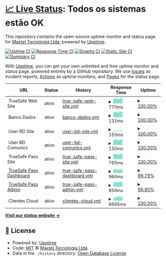 # [📈 Live Status](https://status.truesafeweb.com.br): <!--live status--> **Todos os sistemas estão OK**

This repository contains the open-source uptime monitor and status page for [Maxtel Tecnologia Ltda](https://www.maxtel.com.br), powered by [Upptime](https://github.com/upptime/upptime).

[![Uptime CI](https://github.com/Maxtel-Tecnologia/TrueSafe-Web-Status-Page/workflows/Uptime%20CI/badge.svg)](https://github.com/Maxtel-Tecnologia/TrueSafe-Web-Status-Page/actions?query=workflow%3A%22Uptime+CI%22)
[![Response Time CI](https://github.com/Maxtel-Tecnologia/TrueSafe-Web-Status-Page/workflows/Response%20Time%20CI/badge.svg)](https://github.com/Maxtel-Tecnologia/TrueSafe-Web-Status-Page/actions?query=workflow%3A%22Response+Time+CI%22)
[![Graphs CI](https://github.com/Maxtel-Tecnologia/TrueSafe-Web-Status-Page/workflows/Graphs%20CI/badge.svg)](https://github.com/Maxtel-Tecnologia/TrueSafe-Web-Status-Page/actions?query=workflow%3A%22Graphs+CI%22)
[![Static Site CI](https://github.com/Maxtel-Tecnologia/TrueSafe-Web-Status-Page/workflows/Static%20Site%20CI/badge.svg)](https://github.com/Maxtel-Tecnologia/TrueSafe-Web-Status-Page/actions?query=workflow%3A%22Static+Site+CI%22)
[![Summary CI](https://github.com/Maxtel-Tecnologia/TrueSafe-Web-Status-Page/workflows/Summary%20CI/badge.svg)](https://github.com/Maxtel-Tecnologia/TrueSafe-Web-Status-Page/actions?query=workflow%3A%22Summary+CI%22)

With [Upptime](https://upptime.js.org), you can get your own unlimited and free uptime monitor and status page, powered entirely by a GitHub repository. We use [Issues](https://github.com/Maxtel-Tecnologia/TrueSafe-Web-Status-Page/issues) as incident reports, [Actions](https://github.com/Maxtel-Tecnologia/TrueSafe-Web-Status-Page/actions) as uptime monitors, and [Pages](https://status.truesafeweb.com.br) for the status page.

<!--start: status pages-->
<!-- This summary is generated by Upptime (https://github.com/upptime/upptime) -->
<!-- Do not edit this manually, your changes will be overwritten -->
<!-- prettier-ignore -->
| URL | Status | History | Response Time | Uptime |
| --- | ------ | ------- | ------------- | ------ |
| <img alt="" src="https://www.truesafeweb.com.br/imagens/icons/principal/truesafe.ico" height="13"> TrueSafe Web Site | ativo | [true-safe-web-site.yml](https://github.com/Maxtel-Tecnologia/TrueSafe-Web-Status-Page/commits/HEAD/history/true-safe-web-site.yml) | <details><summary><img alt="Response time graph" src="./graphs/true-safe-web-site/response-time-week.png" height="20"> 770ms</summary><br><a href="https://status.truesafeweb.com.br/history/true-safe-web-site"><img alt="Response time 306" src="https://img.shields.io/endpoint?url=https%3A%2F%2Fraw.githubusercontent.com%2FMaxtel-Tecnologia%2FTrueSafe-Web-Status-Page%2FHEAD%2Fapi%2Ftrue-safe-web-site%2Fresponse-time.json"></a><br><a href="https://status.truesafeweb.com.br/history/true-safe-web-site"><img alt="24-hour response time 794" src="https://img.shields.io/endpoint?url=https%3A%2F%2Fraw.githubusercontent.com%2FMaxtel-Tecnologia%2FTrueSafe-Web-Status-Page%2FHEAD%2Fapi%2Ftrue-safe-web-site%2Fresponse-time-day.json"></a><br><a href="https://status.truesafeweb.com.br/history/true-safe-web-site"><img alt="7-day response time 770" src="https://img.shields.io/endpoint?url=https%3A%2F%2Fraw.githubusercontent.com%2FMaxtel-Tecnologia%2FTrueSafe-Web-Status-Page%2FHEAD%2Fapi%2Ftrue-safe-web-site%2Fresponse-time-week.json"></a><br><a href="https://status.truesafeweb.com.br/history/true-safe-web-site"><img alt="30-day response time 393" src="https://img.shields.io/endpoint?url=https%3A%2F%2Fraw.githubusercontent.com%2FMaxtel-Tecnologia%2FTrueSafe-Web-Status-Page%2FHEAD%2Fapi%2Ftrue-safe-web-site%2Fresponse-time-month.json"></a><br><a href="https://status.truesafeweb.com.br/history/true-safe-web-site"><img alt="1-year response time 306" src="https://img.shields.io/endpoint?url=https%3A%2F%2Fraw.githubusercontent.com%2FMaxtel-Tecnologia%2FTrueSafe-Web-Status-Page%2FHEAD%2Fapi%2Ftrue-safe-web-site%2Fresponse-time-year.json"></a></details> | <details><summary><a href="https://status.truesafeweb.com.br/history/true-safe-web-site">100.00%</a></summary><a href="https://status.truesafeweb.com.br/history/true-safe-web-site"><img alt="All-time uptime 99.95%" src="https://img.shields.io/endpoint?url=https%3A%2F%2Fraw.githubusercontent.com%2FMaxtel-Tecnologia%2FTrueSafe-Web-Status-Page%2FHEAD%2Fapi%2Ftrue-safe-web-site%2Fuptime.json"></a><br><a href="https://status.truesafeweb.com.br/history/true-safe-web-site"><img alt="24-hour uptime 100.00%" src="https://img.shields.io/endpoint?url=https%3A%2F%2Fraw.githubusercontent.com%2FMaxtel-Tecnologia%2FTrueSafe-Web-Status-Page%2FHEAD%2Fapi%2Ftrue-safe-web-site%2Fuptime-day.json"></a><br><a href="https://status.truesafeweb.com.br/history/true-safe-web-site"><img alt="7-day uptime 100.00%" src="https://img.shields.io/endpoint?url=https%3A%2F%2Fraw.githubusercontent.com%2FMaxtel-Tecnologia%2FTrueSafe-Web-Status-Page%2FHEAD%2Fapi%2Ftrue-safe-web-site%2Fuptime-week.json"></a><br><a href="https://status.truesafeweb.com.br/history/true-safe-web-site"><img alt="30-day uptime 99.92%" src="https://img.shields.io/endpoint?url=https%3A%2F%2Fraw.githubusercontent.com%2FMaxtel-Tecnologia%2FTrueSafe-Web-Status-Page%2FHEAD%2Fapi%2Ftrue-safe-web-site%2Fuptime-month.json"></a><br><a href="https://status.truesafeweb.com.br/history/true-safe-web-site"><img alt="1-year uptime 99.95%" src="https://img.shields.io/endpoint?url=https%3A%2F%2Fraw.githubusercontent.com%2FMaxtel-Tecnologia%2FTrueSafe-Web-Status-Page%2FHEAD%2Fapi%2Ftrue-safe-web-site%2Fuptime-year.json"></a></details>
| <img alt="" src="https://www.truesafeweb.com.br/imagens/icons/principal/truesafe.ico" height="13"> Banco Dados | ativo | [banco-dados.yml](https://github.com/Maxtel-Tecnologia/TrueSafe-Web-Status-Page/commits/HEAD/history/banco-dados.yml) | <details><summary><img alt="Response time graph" src="./graphs/banco-dados/response-time-week.png" height="20"> 131ms</summary><br><a href="https://status.truesafeweb.com.br/history/banco-dados"><img alt="Response time 131" src="https://img.shields.io/endpoint?url=https%3A%2F%2Fraw.githubusercontent.com%2FMaxtel-Tecnologia%2FTrueSafe-Web-Status-Page%2FHEAD%2Fapi%2Fbanco-dados%2Fresponse-time.json"></a><br><a href="https://status.truesafeweb.com.br/history/banco-dados"><img alt="24-hour response time 132" src="https://img.shields.io/endpoint?url=https%3A%2F%2Fraw.githubusercontent.com%2FMaxtel-Tecnologia%2FTrueSafe-Web-Status-Page%2FHEAD%2Fapi%2Fbanco-dados%2Fresponse-time-day.json"></a><br><a href="https://status.truesafeweb.com.br/history/banco-dados"><img alt="7-day response time 131" src="https://img.shields.io/endpoint?url=https%3A%2F%2Fraw.githubusercontent.com%2FMaxtel-Tecnologia%2FTrueSafe-Web-Status-Page%2FHEAD%2Fapi%2Fbanco-dados%2Fresponse-time-week.json"></a><br><a href="https://status.truesafeweb.com.br/history/banco-dados"><img alt="30-day response time 131" src="https://img.shields.io/endpoint?url=https%3A%2F%2Fraw.githubusercontent.com%2FMaxtel-Tecnologia%2FTrueSafe-Web-Status-Page%2FHEAD%2Fapi%2Fbanco-dados%2Fresponse-time-month.json"></a><br><a href="https://status.truesafeweb.com.br/history/banco-dados"><img alt="1-year response time 131" src="https://img.shields.io/endpoint?url=https%3A%2F%2Fraw.githubusercontent.com%2FMaxtel-Tecnologia%2FTrueSafe-Web-Status-Page%2FHEAD%2Fapi%2Fbanco-dados%2Fresponse-time-year.json"></a></details> | <details><summary><a href="https://status.truesafeweb.com.br/history/banco-dados">100.00%</a></summary><a href="https://status.truesafeweb.com.br/history/banco-dados"><img alt="All-time uptime 99.95%" src="https://img.shields.io/endpoint?url=https%3A%2F%2Fraw.githubusercontent.com%2FMaxtel-Tecnologia%2FTrueSafe-Web-Status-Page%2FHEAD%2Fapi%2Fbanco-dados%2Fuptime.json"></a><br><a href="https://status.truesafeweb.com.br/history/banco-dados"><img alt="24-hour uptime 100.00%" src="https://img.shields.io/endpoint?url=https%3A%2F%2Fraw.githubusercontent.com%2FMaxtel-Tecnologia%2FTrueSafe-Web-Status-Page%2FHEAD%2Fapi%2Fbanco-dados%2Fuptime-day.json"></a><br><a href="https://status.truesafeweb.com.br/history/banco-dados"><img alt="7-day uptime 100.00%" src="https://img.shields.io/endpoint?url=https%3A%2F%2Fraw.githubusercontent.com%2FMaxtel-Tecnologia%2FTrueSafe-Web-Status-Page%2FHEAD%2Fapi%2Fbanco-dados%2Fuptime-week.json"></a><br><a href="https://status.truesafeweb.com.br/history/banco-dados"><img alt="30-day uptime 99.92%" src="https://img.shields.io/endpoint?url=https%3A%2F%2Fraw.githubusercontent.com%2FMaxtel-Tecnologia%2FTrueSafe-Web-Status-Page%2FHEAD%2Fapi%2Fbanco-dados%2Fuptime-month.json"></a><br><a href="https://status.truesafeweb.com.br/history/banco-dados"><img alt="1-year uptime 99.95%" src="https://img.shields.io/endpoint?url=https%3A%2F%2Fraw.githubusercontent.com%2FMaxtel-Tecnologia%2FTrueSafe-Web-Status-Page%2FHEAD%2Fapi%2Fbanco-dados%2Fuptime-year.json"></a></details>
| <img alt="" src="https://www.truesafeweb.com.br/imagens/icons/principal/truesafe.ico" height="13"> User BD Site | ativo | [user-bd-site.yml](https://github.com/Maxtel-Tecnologia/TrueSafe-Web-Status-Page/commits/HEAD/history/user-bd-site.yml) | <details><summary><img alt="Response time graph" src="./graphs/user-bd-site/response-time-week.png" height="20"> 155ms</summary><br><a href="https://status.truesafeweb.com.br/history/user-bd-site"><img alt="Response time 131" src="https://img.shields.io/endpoint?url=https%3A%2F%2Fraw.githubusercontent.com%2FMaxtel-Tecnologia%2FTrueSafe-Web-Status-Page%2FHEAD%2Fapi%2Fuser-bd-site%2Fresponse-time.json"></a><br><a href="https://status.truesafeweb.com.br/history/user-bd-site"><img alt="24-hour response time 306" src="https://img.shields.io/endpoint?url=https%3A%2F%2Fraw.githubusercontent.com%2FMaxtel-Tecnologia%2FTrueSafe-Web-Status-Page%2FHEAD%2Fapi%2Fuser-bd-site%2Fresponse-time-day.json"></a><br><a href="https://status.truesafeweb.com.br/history/user-bd-site"><img alt="7-day response time 155" src="https://img.shields.io/endpoint?url=https%3A%2F%2Fraw.githubusercontent.com%2FMaxtel-Tecnologia%2FTrueSafe-Web-Status-Page%2FHEAD%2Fapi%2Fuser-bd-site%2Fresponse-time-week.json"></a><br><a href="https://status.truesafeweb.com.br/history/user-bd-site"><img alt="30-day response time 133" src="https://img.shields.io/endpoint?url=https%3A%2F%2Fraw.githubusercontent.com%2FMaxtel-Tecnologia%2FTrueSafe-Web-Status-Page%2FHEAD%2Fapi%2Fuser-bd-site%2Fresponse-time-month.json"></a><br><a href="https://status.truesafeweb.com.br/history/user-bd-site"><img alt="1-year response time 131" src="https://img.shields.io/endpoint?url=https%3A%2F%2Fraw.githubusercontent.com%2FMaxtel-Tecnologia%2FTrueSafe-Web-Status-Page%2FHEAD%2Fapi%2Fuser-bd-site%2Fresponse-time-year.json"></a></details> | <details><summary><a href="https://status.truesafeweb.com.br/history/user-bd-site">100.00%</a></summary><a href="https://status.truesafeweb.com.br/history/user-bd-site"><img alt="All-time uptime 99.95%" src="https://img.shields.io/endpoint?url=https%3A%2F%2Fraw.githubusercontent.com%2FMaxtel-Tecnologia%2FTrueSafe-Web-Status-Page%2FHEAD%2Fapi%2Fuser-bd-site%2Fuptime.json"></a><br><a href="https://status.truesafeweb.com.br/history/user-bd-site"><img alt="24-hour uptime 100.00%" src="https://img.shields.io/endpoint?url=https%3A%2F%2Fraw.githubusercontent.com%2FMaxtel-Tecnologia%2FTrueSafe-Web-Status-Page%2FHEAD%2Fapi%2Fuser-bd-site%2Fuptime-day.json"></a><br><a href="https://status.truesafeweb.com.br/history/user-bd-site"><img alt="7-day uptime 100.00%" src="https://img.shields.io/endpoint?url=https%3A%2F%2Fraw.githubusercontent.com%2FMaxtel-Tecnologia%2FTrueSafe-Web-Status-Page%2FHEAD%2Fapi%2Fuser-bd-site%2Fuptime-week.json"></a><br><a href="https://status.truesafeweb.com.br/history/user-bd-site"><img alt="30-day uptime 99.92%" src="https://img.shields.io/endpoint?url=https%3A%2F%2Fraw.githubusercontent.com%2FMaxtel-Tecnologia%2FTrueSafe-Web-Status-Page%2FHEAD%2Fapi%2Fuser-bd-site%2Fuptime-month.json"></a><br><a href="https://status.truesafeweb.com.br/history/user-bd-site"><img alt="1-year uptime 99.95%" src="https://img.shields.io/endpoint?url=https%3A%2F%2Fraw.githubusercontent.com%2FMaxtel-Tecnologia%2FTrueSafe-Web-Status-Page%2FHEAD%2Fapi%2Fuser-bd-site%2Fuptime-year.json"></a></details>
| <img alt="" src="https://www.truesafeweb.com.br/imagens/icons/principal/truesafe.ico" height="13"> User BD Comunics | ativo | [user-bd-comunics.yml](https://github.com/Maxtel-Tecnologia/TrueSafe-Web-Status-Page/commits/HEAD/history/user-bd-comunics.yml) | <details><summary><img alt="Response time graph" src="./graphs/user-bd-comunics/response-time-week.png" height="20"> 130ms</summary><br><a href="https://status.truesafeweb.com.br/history/user-bd-comunics"><img alt="Response time 130" src="https://img.shields.io/endpoint?url=https%3A%2F%2Fraw.githubusercontent.com%2FMaxtel-Tecnologia%2FTrueSafe-Web-Status-Page%2FHEAD%2Fapi%2Fuser-bd-comunics%2Fresponse-time.json"></a><br><a href="https://status.truesafeweb.com.br/history/user-bd-comunics"><img alt="24-hour response time 132" src="https://img.shields.io/endpoint?url=https%3A%2F%2Fraw.githubusercontent.com%2FMaxtel-Tecnologia%2FTrueSafe-Web-Status-Page%2FHEAD%2Fapi%2Fuser-bd-comunics%2Fresponse-time-day.json"></a><br><a href="https://status.truesafeweb.com.br/history/user-bd-comunics"><img alt="7-day response time 130" src="https://img.shields.io/endpoint?url=https%3A%2F%2Fraw.githubusercontent.com%2FMaxtel-Tecnologia%2FTrueSafe-Web-Status-Page%2FHEAD%2Fapi%2Fuser-bd-comunics%2Fresponse-time-week.json"></a><br><a href="https://status.truesafeweb.com.br/history/user-bd-comunics"><img alt="30-day response time 131" src="https://img.shields.io/endpoint?url=https%3A%2F%2Fraw.githubusercontent.com%2FMaxtel-Tecnologia%2FTrueSafe-Web-Status-Page%2FHEAD%2Fapi%2Fuser-bd-comunics%2Fresponse-time-month.json"></a><br><a href="https://status.truesafeweb.com.br/history/user-bd-comunics"><img alt="1-year response time 130" src="https://img.shields.io/endpoint?url=https%3A%2F%2Fraw.githubusercontent.com%2FMaxtel-Tecnologia%2FTrueSafe-Web-Status-Page%2FHEAD%2Fapi%2Fuser-bd-comunics%2Fresponse-time-year.json"></a></details> | <details><summary><a href="https://status.truesafeweb.com.br/history/user-bd-comunics">100.00%</a></summary><a href="https://status.truesafeweb.com.br/history/user-bd-comunics"><img alt="All-time uptime 99.95%" src="https://img.shields.io/endpoint?url=https%3A%2F%2Fraw.githubusercontent.com%2FMaxtel-Tecnologia%2FTrueSafe-Web-Status-Page%2FHEAD%2Fapi%2Fuser-bd-comunics%2Fuptime.json"></a><br><a href="https://status.truesafeweb.com.br/history/user-bd-comunics"><img alt="24-hour uptime 100.00%" src="https://img.shields.io/endpoint?url=https%3A%2F%2Fraw.githubusercontent.com%2FMaxtel-Tecnologia%2FTrueSafe-Web-Status-Page%2FHEAD%2Fapi%2Fuser-bd-comunics%2Fuptime-day.json"></a><br><a href="https://status.truesafeweb.com.br/history/user-bd-comunics"><img alt="7-day uptime 100.00%" src="https://img.shields.io/endpoint?url=https%3A%2F%2Fraw.githubusercontent.com%2FMaxtel-Tecnologia%2FTrueSafe-Web-Status-Page%2FHEAD%2Fapi%2Fuser-bd-comunics%2Fuptime-week.json"></a><br><a href="https://status.truesafeweb.com.br/history/user-bd-comunics"><img alt="30-day uptime 99.92%" src="https://img.shields.io/endpoint?url=https%3A%2F%2Fraw.githubusercontent.com%2FMaxtel-Tecnologia%2FTrueSafe-Web-Status-Page%2FHEAD%2Fapi%2Fuser-bd-comunics%2Fuptime-month.json"></a><br><a href="https://status.truesafeweb.com.br/history/user-bd-comunics"><img alt="1-year uptime 99.95%" src="https://img.shields.io/endpoint?url=https%3A%2F%2Fraw.githubusercontent.com%2FMaxtel-Tecnologia%2FTrueSafe-Web-Status-Page%2FHEAD%2Fapi%2Fuser-bd-comunics%2Fuptime-year.json"></a></details>
| <img alt="" src="https://www.truesafeweb.com.br/imagens/icons/principal/truesafe.ico" height="13"> TrueSafe Pass Site | ativo | [true-safe-pass-site.yml](https://github.com/Maxtel-Tecnologia/TrueSafe-Web-Status-Page/commits/HEAD/history/true-safe-pass-site.yml) | <details><summary><img alt="Response time graph" src="./graphs/true-safe-pass-site/response-time-week.png" height="20"> 765ms</summary><br><a href="https://status.truesafeweb.com.br/history/true-safe-pass-site"><img alt="Response time 1074" src="https://img.shields.io/endpoint?url=https%3A%2F%2Fraw.githubusercontent.com%2FMaxtel-Tecnologia%2FTrueSafe-Web-Status-Page%2FHEAD%2Fapi%2Ftrue-safe-pass-site%2Fresponse-time.json"></a><br><a href="https://status.truesafeweb.com.br/history/true-safe-pass-site"><img alt="24-hour response time 774" src="https://img.shields.io/endpoint?url=https%3A%2F%2Fraw.githubusercontent.com%2FMaxtel-Tecnologia%2FTrueSafe-Web-Status-Page%2FHEAD%2Fapi%2Ftrue-safe-pass-site%2Fresponse-time-day.json"></a><br><a href="https://status.truesafeweb.com.br/history/true-safe-pass-site"><img alt="7-day response time 765" src="https://img.shields.io/endpoint?url=https%3A%2F%2Fraw.githubusercontent.com%2FMaxtel-Tecnologia%2FTrueSafe-Web-Status-Page%2FHEAD%2Fapi%2Ftrue-safe-pass-site%2Fresponse-time-week.json"></a><br><a href="https://status.truesafeweb.com.br/history/true-safe-pass-site"><img alt="30-day response time 791" src="https://img.shields.io/endpoint?url=https%3A%2F%2Fraw.githubusercontent.com%2FMaxtel-Tecnologia%2FTrueSafe-Web-Status-Page%2FHEAD%2Fapi%2Ftrue-safe-pass-site%2Fresponse-time-month.json"></a><br><a href="https://status.truesafeweb.com.br/history/true-safe-pass-site"><img alt="1-year response time 1074" src="https://img.shields.io/endpoint?url=https%3A%2F%2Fraw.githubusercontent.com%2FMaxtel-Tecnologia%2FTrueSafe-Web-Status-Page%2FHEAD%2Fapi%2Ftrue-safe-pass-site%2Fresponse-time-year.json"></a></details> | <details><summary><a href="https://status.truesafeweb.com.br/history/true-safe-pass-site">100.00%</a></summary><a href="https://status.truesafeweb.com.br/history/true-safe-pass-site"><img alt="All-time uptime 99.85%" src="https://img.shields.io/endpoint?url=https%3A%2F%2Fraw.githubusercontent.com%2FMaxtel-Tecnologia%2FTrueSafe-Web-Status-Page%2FHEAD%2Fapi%2Ftrue-safe-pass-site%2Fuptime.json"></a><br><a href="https://status.truesafeweb.com.br/history/true-safe-pass-site"><img alt="24-hour uptime 100.00%" src="https://img.shields.io/endpoint?url=https%3A%2F%2Fraw.githubusercontent.com%2FMaxtel-Tecnologia%2FTrueSafe-Web-Status-Page%2FHEAD%2Fapi%2Ftrue-safe-pass-site%2Fuptime-day.json"></a><br><a href="https://status.truesafeweb.com.br/history/true-safe-pass-site"><img alt="7-day uptime 100.00%" src="https://img.shields.io/endpoint?url=https%3A%2F%2Fraw.githubusercontent.com%2FMaxtel-Tecnologia%2FTrueSafe-Web-Status-Page%2FHEAD%2Fapi%2Ftrue-safe-pass-site%2Fuptime-week.json"></a><br><a href="https://status.truesafeweb.com.br/history/true-safe-pass-site"><img alt="30-day uptime 99.96%" src="https://img.shields.io/endpoint?url=https%3A%2F%2Fraw.githubusercontent.com%2FMaxtel-Tecnologia%2FTrueSafe-Web-Status-Page%2FHEAD%2Fapi%2Ftrue-safe-pass-site%2Fuptime-month.json"></a><br><a href="https://status.truesafeweb.com.br/history/true-safe-pass-site"><img alt="1-year uptime 99.85%" src="https://img.shields.io/endpoint?url=https%3A%2F%2Fraw.githubusercontent.com%2FMaxtel-Tecnologia%2FTrueSafe-Web-Status-Page%2FHEAD%2Fapi%2Ftrue-safe-pass-site%2Fuptime-year.json"></a></details>
| <img alt="" src="https://www.truesafeweb.com.br/imagens/icons/principal/truesafe.ico" height="13"> [TrueSafe Pass Dashboard](https://dashboard.truesafepass.com.br) | ativo | [true-safe-pass-dashboard.yml](https://github.com/Maxtel-Tecnologia/TrueSafe-Web-Status-Page/commits/HEAD/history/true-safe-pass-dashboard.yml) | <details><summary><img alt="Response time graph" src="./graphs/true-safe-pass-dashboard/response-time-week.png" height="20"> 960ms</summary><br><a href="https://status.truesafeweb.com.br/history/true-safe-pass-dashboard"><img alt="Response time 1007" src="https://img.shields.io/endpoint?url=https%3A%2F%2Fraw.githubusercontent.com%2FMaxtel-Tecnologia%2FTrueSafe-Web-Status-Page%2FHEAD%2Fapi%2Ftrue-safe-pass-dashboard%2Fresponse-time.json"></a><br><a href="https://status.truesafeweb.com.br/history/true-safe-pass-dashboard"><img alt="24-hour response time 983" src="https://img.shields.io/endpoint?url=https%3A%2F%2Fraw.githubusercontent.com%2FMaxtel-Tecnologia%2FTrueSafe-Web-Status-Page%2FHEAD%2Fapi%2Ftrue-safe-pass-dashboard%2Fresponse-time-day.json"></a><br><a href="https://status.truesafeweb.com.br/history/true-safe-pass-dashboard"><img alt="7-day response time 960" src="https://img.shields.io/endpoint?url=https%3A%2F%2Fraw.githubusercontent.com%2FMaxtel-Tecnologia%2FTrueSafe-Web-Status-Page%2FHEAD%2Fapi%2Ftrue-safe-pass-dashboard%2Fresponse-time-week.json"></a><br><a href="https://status.truesafeweb.com.br/history/true-safe-pass-dashboard"><img alt="30-day response time 1053" src="https://img.shields.io/endpoint?url=https%3A%2F%2Fraw.githubusercontent.com%2FMaxtel-Tecnologia%2FTrueSafe-Web-Status-Page%2FHEAD%2Fapi%2Ftrue-safe-pass-dashboard%2Fresponse-time-month.json"></a><br><a href="https://status.truesafeweb.com.br/history/true-safe-pass-dashboard"><img alt="1-year response time 1007" src="https://img.shields.io/endpoint?url=https%3A%2F%2Fraw.githubusercontent.com%2FMaxtel-Tecnologia%2FTrueSafe-Web-Status-Page%2FHEAD%2Fapi%2Ftrue-safe-pass-dashboard%2Fresponse-time-year.json"></a></details> | <details><summary><a href="https://status.truesafeweb.com.br/history/true-safe-pass-dashboard">99.79%</a></summary><a href="https://status.truesafeweb.com.br/history/true-safe-pass-dashboard"><img alt="All-time uptime 99.73%" src="https://img.shields.io/endpoint?url=https%3A%2F%2Fraw.githubusercontent.com%2FMaxtel-Tecnologia%2FTrueSafe-Web-Status-Page%2FHEAD%2Fapi%2Ftrue-safe-pass-dashboard%2Fuptime.json"></a><br><a href="https://status.truesafeweb.com.br/history/true-safe-pass-dashboard"><img alt="24-hour uptime 100.00%" src="https://img.shields.io/endpoint?url=https%3A%2F%2Fraw.githubusercontent.com%2FMaxtel-Tecnologia%2FTrueSafe-Web-Status-Page%2FHEAD%2Fapi%2Ftrue-safe-pass-dashboard%2Fuptime-day.json"></a><br><a href="https://status.truesafeweb.com.br/history/true-safe-pass-dashboard"><img alt="7-day uptime 99.79%" src="https://img.shields.io/endpoint?url=https%3A%2F%2Fraw.githubusercontent.com%2FMaxtel-Tecnologia%2FTrueSafe-Web-Status-Page%2FHEAD%2Fapi%2Ftrue-safe-pass-dashboard%2Fuptime-week.json"></a><br><a href="https://status.truesafeweb.com.br/history/true-safe-pass-dashboard"><img alt="30-day uptime 99.89%" src="https://img.shields.io/endpoint?url=https%3A%2F%2Fraw.githubusercontent.com%2FMaxtel-Tecnologia%2FTrueSafe-Web-Status-Page%2FHEAD%2Fapi%2Ftrue-safe-pass-dashboard%2Fuptime-month.json"></a><br><a href="https://status.truesafeweb.com.br/history/true-safe-pass-dashboard"><img alt="1-year uptime 99.73%" src="https://img.shields.io/endpoint?url=https%3A%2F%2Fraw.githubusercontent.com%2FMaxtel-Tecnologia%2FTrueSafe-Web-Status-Page%2FHEAD%2Fapi%2Ftrue-safe-pass-dashboard%2Fuptime-year.json"></a></details>
| <img alt="" src="https://www.truesafeweb.com.br/imagens/icons/principal/truesafe.ico" height="13"> [TrueSafe Pass Admin](https://admin.truesafepass.com.br) | ativo | [true-safe-pass-admin.yml](https://github.com/Maxtel-Tecnologia/TrueSafe-Web-Status-Page/commits/HEAD/history/true-safe-pass-admin.yml) | <details><summary><img alt="Response time graph" src="./graphs/true-safe-pass-admin/response-time-week.png" height="20"> 856ms</summary><br><a href="https://status.truesafeweb.com.br/history/true-safe-pass-admin"><img alt="Response time 849" src="https://img.shields.io/endpoint?url=https%3A%2F%2Fraw.githubusercontent.com%2FMaxtel-Tecnologia%2FTrueSafe-Web-Status-Page%2FHEAD%2Fapi%2Ftrue-safe-pass-admin%2Fresponse-time.json"></a><br><a href="https://status.truesafeweb.com.br/history/true-safe-pass-admin"><img alt="24-hour response time 898" src="https://img.shields.io/endpoint?url=https%3A%2F%2Fraw.githubusercontent.com%2FMaxtel-Tecnologia%2FTrueSafe-Web-Status-Page%2FHEAD%2Fapi%2Ftrue-safe-pass-admin%2Fresponse-time-day.json"></a><br><a href="https://status.truesafeweb.com.br/history/true-safe-pass-admin"><img alt="7-day response time 856" src="https://img.shields.io/endpoint?url=https%3A%2F%2Fraw.githubusercontent.com%2FMaxtel-Tecnologia%2FTrueSafe-Web-Status-Page%2FHEAD%2Fapi%2Ftrue-safe-pass-admin%2Fresponse-time-week.json"></a><br><a href="https://status.truesafeweb.com.br/history/true-safe-pass-admin"><img alt="30-day response time 858" src="https://img.shields.io/endpoint?url=https%3A%2F%2Fraw.githubusercontent.com%2FMaxtel-Tecnologia%2FTrueSafe-Web-Status-Page%2FHEAD%2Fapi%2Ftrue-safe-pass-admin%2Fresponse-time-month.json"></a><br><a href="https://status.truesafeweb.com.br/history/true-safe-pass-admin"><img alt="1-year response time 849" src="https://img.shields.io/endpoint?url=https%3A%2F%2Fraw.githubusercontent.com%2FMaxtel-Tecnologia%2FTrueSafe-Web-Status-Page%2FHEAD%2Fapi%2Ftrue-safe-pass-admin%2Fresponse-time-year.json"></a></details> | <details><summary><a href="https://status.truesafeweb.com.br/history/true-safe-pass-admin">99.80%</a></summary><a href="https://status.truesafeweb.com.br/history/true-safe-pass-admin"><img alt="All-time uptime 99.74%" src="https://img.shields.io/endpoint?url=https%3A%2F%2Fraw.githubusercontent.com%2FMaxtel-Tecnologia%2FTrueSafe-Web-Status-Page%2FHEAD%2Fapi%2Ftrue-safe-pass-admin%2Fuptime.json"></a><br><a href="https://status.truesafeweb.com.br/history/true-safe-pass-admin"><img alt="24-hour uptime 100.00%" src="https://img.shields.io/endpoint?url=https%3A%2F%2Fraw.githubusercontent.com%2FMaxtel-Tecnologia%2FTrueSafe-Web-Status-Page%2FHEAD%2Fapi%2Ftrue-safe-pass-admin%2Fuptime-day.json"></a><br><a href="https://status.truesafeweb.com.br/history/true-safe-pass-admin"><img alt="7-day uptime 99.80%" src="https://img.shields.io/endpoint?url=https%3A%2F%2Fraw.githubusercontent.com%2FMaxtel-Tecnologia%2FTrueSafe-Web-Status-Page%2FHEAD%2Fapi%2Ftrue-safe-pass-admin%2Fuptime-week.json"></a><br><a href="https://status.truesafeweb.com.br/history/true-safe-pass-admin"><img alt="30-day uptime 99.89%" src="https://img.shields.io/endpoint?url=https%3A%2F%2Fraw.githubusercontent.com%2FMaxtel-Tecnologia%2FTrueSafe-Web-Status-Page%2FHEAD%2Fapi%2Ftrue-safe-pass-admin%2Fuptime-month.json"></a><br><a href="https://status.truesafeweb.com.br/history/true-safe-pass-admin"><img alt="1-year uptime 99.74%" src="https://img.shields.io/endpoint?url=https%3A%2F%2Fraw.githubusercontent.com%2FMaxtel-Tecnologia%2FTrueSafe-Web-Status-Page%2FHEAD%2Fapi%2Ftrue-safe-pass-admin%2Fuptime-year.json"></a></details>
| <img alt="" src="https://www.truesafeweb.com.br/imagens/icons/principal/truesafe.ico" height="13"> Clientes Cloud | ativo | [clientes-cloud.yml](https://github.com/Maxtel-Tecnologia/TrueSafe-Web-Status-Page/commits/HEAD/history/clientes-cloud.yml) | <details><summary><img alt="Response time graph" src="./graphs/clientes-cloud/response-time-week.png" height="20"> 6695ms</summary><br><a href="https://status.truesafeweb.com.br/history/clientes-cloud"><img alt="Response time 6432" src="https://img.shields.io/endpoint?url=https%3A%2F%2Fraw.githubusercontent.com%2FMaxtel-Tecnologia%2FTrueSafe-Web-Status-Page%2FHEAD%2Fapi%2Fclientes-cloud%2Fresponse-time.json"></a><br><a href="https://status.truesafeweb.com.br/history/clientes-cloud"><img alt="24-hour response time 6920" src="https://img.shields.io/endpoint?url=https%3A%2F%2Fraw.githubusercontent.com%2FMaxtel-Tecnologia%2FTrueSafe-Web-Status-Page%2FHEAD%2Fapi%2Fclientes-cloud%2Fresponse-time-day.json"></a><br><a href="https://status.truesafeweb.com.br/history/clientes-cloud"><img alt="7-day response time 6695" src="https://img.shields.io/endpoint?url=https%3A%2F%2Fraw.githubusercontent.com%2FMaxtel-Tecnologia%2FTrueSafe-Web-Status-Page%2FHEAD%2Fapi%2Fclientes-cloud%2Fresponse-time-week.json"></a><br><a href="https://status.truesafeweb.com.br/history/clientes-cloud"><img alt="30-day response time 5474" src="https://img.shields.io/endpoint?url=https%3A%2F%2Fraw.githubusercontent.com%2FMaxtel-Tecnologia%2FTrueSafe-Web-Status-Page%2FHEAD%2Fapi%2Fclientes-cloud%2Fresponse-time-month.json"></a><br><a href="https://status.truesafeweb.com.br/history/clientes-cloud"><img alt="1-year response time 6432" src="https://img.shields.io/endpoint?url=https%3A%2F%2Fraw.githubusercontent.com%2FMaxtel-Tecnologia%2FTrueSafe-Web-Status-Page%2FHEAD%2Fapi%2Fclientes-cloud%2Fresponse-time-year.json"></a></details> | <details><summary><a href="https://status.truesafeweb.com.br/history/clientes-cloud">100.00%</a></summary><a href="https://status.truesafeweb.com.br/history/clientes-cloud"><img alt="All-time uptime 99.90%" src="https://img.shields.io/endpoint?url=https%3A%2F%2Fraw.githubusercontent.com%2FMaxtel-Tecnologia%2FTrueSafe-Web-Status-Page%2FHEAD%2Fapi%2Fclientes-cloud%2Fuptime.json"></a><br><a href="https://status.truesafeweb.com.br/history/clientes-cloud"><img alt="24-hour uptime 100.00%" src="https://img.shields.io/endpoint?url=https%3A%2F%2Fraw.githubusercontent.com%2FMaxtel-Tecnologia%2FTrueSafe-Web-Status-Page%2FHEAD%2Fapi%2Fclientes-cloud%2Fuptime-day.json"></a><br><a href="https://status.truesafeweb.com.br/history/clientes-cloud"><img alt="7-day uptime 100.00%" src="https://img.shields.io/endpoint?url=https%3A%2F%2Fraw.githubusercontent.com%2FMaxtel-Tecnologia%2FTrueSafe-Web-Status-Page%2FHEAD%2Fapi%2Fclientes-cloud%2Fuptime-week.json"></a><br><a href="https://status.truesafeweb.com.br/history/clientes-cloud"><img alt="30-day uptime 99.92%" src="https://img.shields.io/endpoint?url=https%3A%2F%2Fraw.githubusercontent.com%2FMaxtel-Tecnologia%2FTrueSafe-Web-Status-Page%2FHEAD%2Fapi%2Fclientes-cloud%2Fuptime-month.json"></a><br><a href="https://status.truesafeweb.com.br/history/clientes-cloud"><img alt="1-year uptime 99.90%" src="https://img.shields.io/endpoint?url=https%3A%2F%2Fraw.githubusercontent.com%2FMaxtel-Tecnologia%2FTrueSafe-Web-Status-Page%2FHEAD%2Fapi%2Fclientes-cloud%2Fuptime-year.json"></a></details>

<!--end: status pages-->

[**Visit our status website →**](https://status.truesafeweb.com.br)

## 📄 License

- Powered by: [Upptime](https://github.com/upptime/upptime)
- Code: [MIT](./LICENSE) © [Maxtel Tecnologia Ltda](https://www.maxtel.com.br)
- Data in the `./history` directory: [Open Database License](https://opendatacommons.org/licenses/odbl/1-0/)
